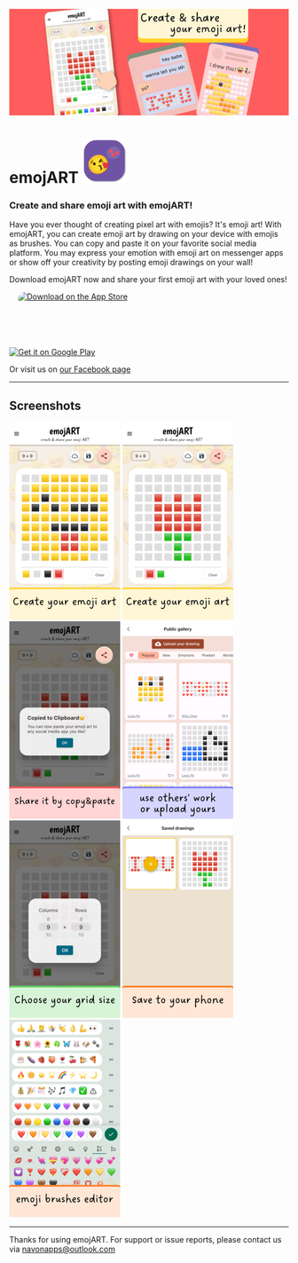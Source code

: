 ![banner](images/banner6.png )

# emojART ![icon](images/icon_full.png)



### Create and share emoji art with emojART!

Have you ever thought of creating pixel art with emojis? It's emoji art! With emojART, you can create emoji art by drawing on your device with emojis as brushes. You can copy and paste it on your favorite social media platform. You may express your emotion with emoji art on messenger apps or show off your creativity by posting emoji drawings on your wall!

Download emojART now and share your first emoji art with your loved ones!

&nbsp;&nbsp;&nbsp; <a href="https://apps.apple.com/us/app/emojart/id1632243774?itsct=apps_box_badge&amp;itscg=30200" style="display: inline-block; overflow: hidden; border-radius: 13px; width: 250px; height: 83px;"><img src="https://tools.applemediaservices.com/api/badges/download-on-the-app-store/black/en-us?size=250x83&amp;releaseDate=1660608000&h=8f8ca7f34e6669fd72f1c68fe251b0c9" alt="Download on the App Store"   height='60'></a> 
  
<a href='https://play.google.com/store/apps/details?id=com.navonapps.emojart&pcampaignid=pcampaignidMKT-Other-global-all-co-prtnr-py-PartBadge-Mar2515-1'><img alt='Get it on Google Play' src='https://play.google.com/intl/en_us/badges/static/images/badges/en_badge_web_generic.png' height='83' /></a> 

Or visit us on [our Facebook page](https://www.facebook.com/Emojart-100225549508331)


---
## Screenshots
![](images/ss1.png)
![](images/ss2.png)
![](images/ss3.png)
![](images/ss4.png)
![](images/ss5.png)
![](images/ss6.png)
![](images/ss7.png)

---
Thanks for using emojART. For support or issue reports, please contact us via navonapps@outlook.com

